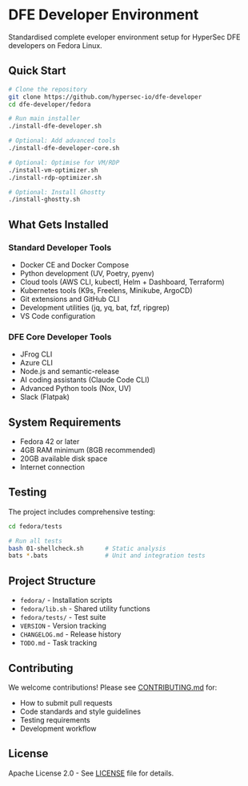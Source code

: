 # DFE Developer Environment

Standardised complete eveloper environment setup for HyperSec DFE developers on Fedora Linux.

## Quick Start

```bash
# Clone the repository
git clone https://github.com/hypersec-io/dfe-developer
cd dfe-developer/fedora

# Run main installer
./install-dfe-developer.sh

# Optional: Add advanced tools
./install-dfe-developer-core.sh

# Optional: Optimise for VM/RDP
./install-vm-optimizer.sh
./install-rdp-optimizer.sh

# Optional: Install Ghostty
./install-ghostty.sh

```

## What Gets Installed

### Standard Developer Tools
- Docker CE and Docker Compose
- Python development (UV, Poetry, pyenv)
- Cloud tools (AWS CLI, kubectl, Helm + Dashboard, Terraform)
- Kubernetes tools (K9s, Freelens, Minikube, ArgoCD)
- Git extensions and GitHub CLI
- Development utilities (jq, yq, bat, fzf, ripgrep)
- VS Code configuration

### DFE Core Developer Tools
- JFrog CLI
- Azure CLI
- Node.js and semantic-release
- AI coding assistants (Claude Code CLI)
- Advanced Python tools (Nox, UV)
- Slack (Flatpak)

## System Requirements

- Fedora 42 or later
- 4GB RAM minimum (8GB recommended)
- 20GB available disk space
- Internet connection

## Testing

The project includes comprehensive testing:

```bash
cd fedora/tests

# Run all tests
bash 01-shellcheck.sh      # Static analysis
bats *.bats                # Unit and integration tests
```

## Project Structure

- `fedora/` - Installation scripts
- `fedora/lib.sh` - Shared utility functions
- `fedora/tests/` - Test suite
- `VERSION` - Version tracking
- `CHANGELOG.md` - Release history
- `TODO.md` - Task tracking

## Contributing

We welcome contributions! Please see [CONTRIBUTING.md](CONTRIBUTING.md) for:
- How to submit pull requests
- Code standards and style guidelines
- Testing requirements
- Development workflow

## License

Apache License 2.0 - See [LICENSE](LICENSE) file for details.

